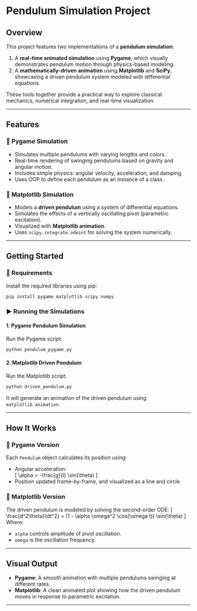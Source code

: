 # **Pendulum Simulation Project**

## Overview

This project features two implementations of a **pendulum simulation**:

1. A **real-time animated simulation** using **Pygame**, which visually demonstrates pendulum motion through physics-based modeling.
2. A **mathematically-driven animation** using **Matplotlib** and **SciPy**, showcasing a driven pendulum system modeled with differential equations.

These tools together provide a practical way to explore classical mechanics, numerical integration, and real-time visualization.

---

## Features

### 🔴 Pygame Simulation
- Simulates multiple pendulums with varying lengths and colors.
- Real-time rendering of swinging pendulums based on gravity and angular motion.
- Includes simple physics: angular velocity, acceleration, and damping.
- Uses OOP to define each pendulum as an instance of a class.

### 🔵 Matplotlib Simulation
- Models a **driven pendulum** using a system of differential equations.
- Simulates the effects of a vertically oscillating pivot (parametric excitation).
- Visualized with **Matplotlib animation**.
- Uses `scipy.integrate.odeint` for solving the system numerically.

---

## Getting Started

### 🔧 Requirements
Install the required libraries using pip:

```bash
pip install pygame matplotlib scipy numpy
```

### ▶️ Running the Simulations

#### 1. **Pygame Pendulum Simulation**
Run the Pygame script:
```bash
python pendulum_pygame.py
```

#### 2. **Matplotlib Driven Pendulum**
Run the Matplotlib script:
```bash
python driven_pendulum.py
```
It will generate an animation of the driven pendulum using `matplotlib.animation`.

---

## How It Works

### 📌 Pygame Version
Each `Pendulum` object calculates its position using:
- Angular acceleration:  
  \[
  \alpha = -\frac{g}{l} \sin(\theta)
  \]
- Position updated frame-by-frame, and visualized as a line and circle.

### 📌 Matplotlib Version
The driven pendulum is modeled by solving the second-order ODE:
\[
\frac{d^2\theta}{dt^2} = (1 - \alpha \omega^2 \cos(\omega t)) \sin(\theta)
\]
Where:
- `alpha` controls amplitude of pivot oscillation.
- `omega` is the oscillation frequency.

---

## Visual Output

- **Pygame**: A smooth animation with multiple pendulums swinging at different rates.
- **Matplotlib**: A clean animated plot showing how the driven pendulum moves in response to parametric excitation.

---
